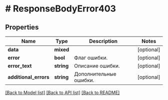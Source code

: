 # # ResponseBodyError403

## Properties

Name | Type | Description | Notes
------------ | ------------- | ------------- | -------------
**data** | **mixed** |  | [optional]
**error** | **bool** | Флаг ошибки. | [optional]
**error_text** | **string** | Описание ошибки. | [optional]
**additional_errors** | **string** | Дополнительные ошибки. | [optional]

[[Back to Model list]](../../README.md#models) [[Back to API list]](../../README.md#endpoints) [[Back to README]](../../README.md)

